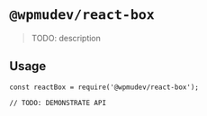# `@wpmudev/react-box`

> TODO: description

## Usage

```
const reactBox = require('@wpmudev/react-box');

// TODO: DEMONSTRATE API
```
